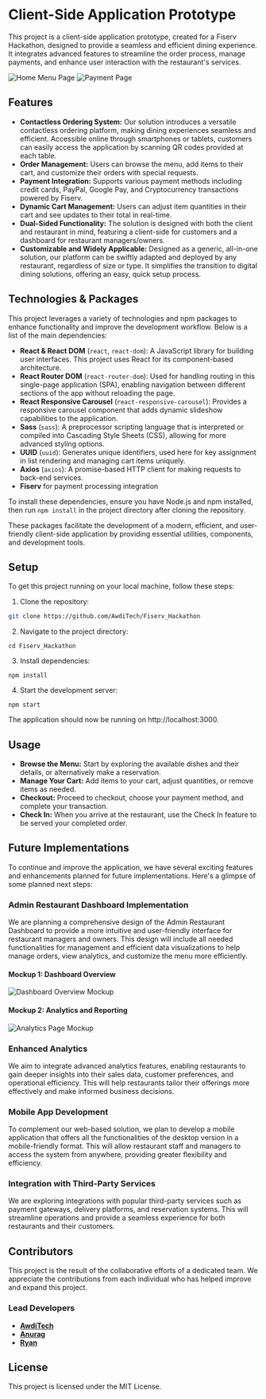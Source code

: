# Client-Side Application Prototype

This project is a client-side application prototype, created for a Fiserv Hackathon, designed to provide a seamless and efficient dining experience. It integrates advanced features to streamline the order process, manage payments, and enhance user interaction with the restaurant's services. 

![Home Menu Page](https://i.imgur.com/vpfIsuB.png)
![Payment Page](https://i.imgur.com/Ad4UZU8.png)


## Features

- **Contactless Ordering System:** Our solution introduces a versatile contactless ordering platform, making dining experiences seamless and efficient. Accessible online through smartphones or tablets, customers can easily access the application by scanning QR codes provided at each table. 
- **Order Management:** Users can browse the menu, add items to their cart, and customize their orders with special requests.
- **Payment Integration:** Supports various payment methods including credit cards, PayPal, Google Pay, and Cryptocurrency transactions powered by Fiserv.
- **Dynamic Cart Management:** Users can adjust item quantities in their cart and see updates to their total in real-time.
- **Dual-Sided Functionality:** The solution is designed with both the client and restaurant in mind, featuring a client-side for customers and a dashboard for restaurant managers/owners.
- **Customizable and Widely Applicable:** Designed as a generic, all-in-one solution, our platform can be swiftly adapted and deployed by any restaurant, regardless of size or type. It simplifies the transition to digital dining solutions, offering an easy, quick setup process.


## Technologies & Packages

This project leverages a variety of technologies and npm packages to enhance functionality and improve the development workflow. Below is a list of the main dependencies:


- **React & React DOM** (`react`, `react-dom`): A JavaScript library for building user interfaces. This project uses React for its component-based architecture.
- **React Router DOM** (`react-router-dom`): Used for handling routing in this single-page application (SPA), enabling navigation between different sections of the app without reloading the page.
- **React Responsive Carousel** (`react-responsive-carousel`): Provides a responsive carousel component that adds dynamic slideshow capabilities to the application.
- **Sass** (`sass`): A preprocessor scripting language that is interpreted or compiled into Cascading Style Sheets (CSS), allowing for more advanced styling options.
- **UUID** (`uuid`): Generates unique identifiers, used here for key assignment in list rendering and managing cart items uniquely.
- **Axios** (`axios`): A promise-based HTTP client for making requests to back-end services.
- **Fiserv** for payment processing integration

To install these dependencies, ensure you have Node.js and npm installed, then run `npm install` in the project directory after cloning the repository.

These packages facilitate the development of a modern, efficient, and user-friendly client-side application by providing essential utilities, components, and development tools.


## Setup

To get this project running on your local machine, follow these steps:

1. Clone the repository:
```bash
git clone https://github.com/AwdiTech/Fiserv_Hackathon
```

2. Navigate to the project directory:
```
cd Fiserv_Hackathon
```

3. Install dependencies:
```
npm install
```

4. Start the development server:
```
npm start
```

The application should now be running on http://localhost:3000.


## Usage
- **Browse the Menu:** Start by exploring the available dishes and their details, or alternatively make a reservation.
- **Manage Your Cart:** Add items to your cart, adjust quantities, or remove items as needed.
- **Checkout:** Proceed to checkout, choose your payment method, and complete your transaction.
- **Check In:** When you arrive at the restaurant, use the Check In feature to be served your completed order.


## Future Implementations

To continue and improve the application, we have several exciting features and enhancements planned for future implementations. Here's a glimpse of some planned next steps:

### Admin Restaurant Dashboard Implementation

We are planning a comprehensive design of the Admin Restaurant Dashboard to provide a more intuitive and user-friendly interface for restaurant managers and owners. This design will include all needed functionalities for management and efficient data visualizations to help manage orders, view analytics, and customize the menu more efficiently.

#### Mockup 1: Dashboard Overview
![Dashboard Overview Mockup](https://i.imgur.com/OV3AEAO.png)

#### Mockup 2: Analytics and Reporting
![Analytics Page Mockup](https://i.imgur.com/zNO7mXC.png)

### Enhanced Analytics

We aim to integrate advanced analytics features, enabling restaurants to gain deeper insights into their sales data, customer preferences, and operational efficiency. This will help restaurants tailor their offerings more effectively and make informed business decisions.

### Mobile App Development

To complement our web-based solution, we plan to develop a mobile application that offers all the functionalities of the desktop version in a mobile-friendly format. This will allow restaurant staff and managers to access the system from anywhere, providing greater flexibility and efficiency.

### Integration with Third-Party Services

We are exploring integrations with popular third-party services such as payment gateways, delivery platforms, and reservation systems. This will streamline operations and provide a seamless experience for both restaurants and their customers.


## Contributors

This project is the result of the collaborative efforts of a dedicated team. We appreciate the contributions from each individual who has helped improve and expand this project.

### Lead Developers

- **[AwdiTech](https://github.com/AwdiTech)**
- **[Anurag](https://github.com/Anurag-Bhattacharya4199)**
- **[Ryan](https://github.com/ryanatparks)**


## License
This project is licensed under the MIT License.
